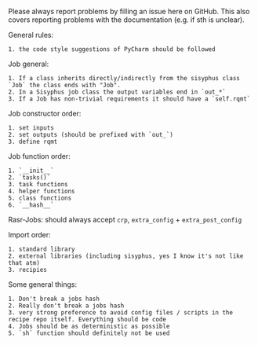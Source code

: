 Please always report problems by filling an issue here on GitHub. This also covers reporting problems with the documentation (e.g. if sth is unclear).

General rules:

    1. the code style suggestions of PyCharm should be followed

Job general:

    1. If a class inherits directly/indirectly from the sisyphus class `Job` the class ends with "Job".
    2. In a Sisyphus job class the output variables end in `out_*`
    3. If a Job has non-trivial requirements it should have a `self.rqmt`

Job constructor order:

    1. set inputs
    2. set outputs (should be prefixed with `out_`)
    3. define rqmt

Job function order:

    1. `__init__`
    2. `tasks()`
    3. task functions
    4. helper functions
    5. class functions
    6. `__hash__`

Rasr-Jobs:
should always accept `crp`, `extra_config` + `extra_post_config`

Import order:

    1. standard library
    2. external libraries (including sisyphus, yes I know it's not like that atm)
    3. recipies

Some general things:

    1. Don't break a jobs hash
    2. Really don't break a jobs hash
    3. very strong preference to avoid config files / scripts in the recipe repo itself. Everything should be code
    4. Jobs should be as deterministic as possible
    5. `sh` function should definitely not be used

